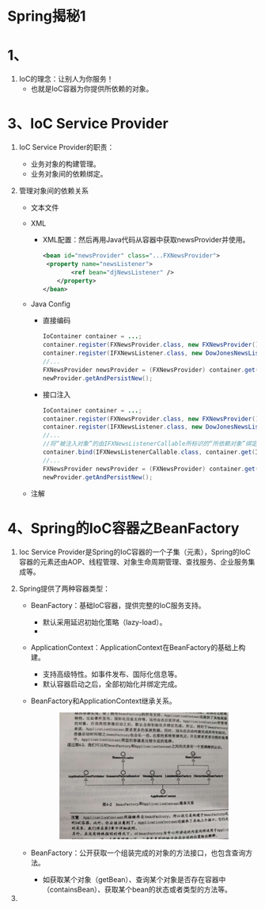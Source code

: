 # Spring揭秘1

# 1、

1. IoC的理念：让别人为你服务！
   - 也就是IoC容器为你提供所依赖的对象。

# 3、IoC Service Provider

1. IoC Service Provider的职责：

   - 业务对象的构建管理。
   - 业务对象间的依赖绑定。

2. 管理对象间的依赖关系

   - 文本文件

   - XML

     - XML配置：然后再用Java代码从容器中获取newsProvider并使用。

       ```xml
       <bean id="newsProvider" class="...FXNewsProvider">
       	<property name="newsListener">
               <ref bean="djNewsListener" />
           </property>
       </bean>
       ```

   - Java Config

     - 直接编码

       ```java
       IoContainer container = ...;
       container.register(FXNewsProvider.class, new FXNewsProvider());
       container.register(IFXNewsListener.class, new DowJonesNewsListener());
       //...
       FXNewsProvider newsProvider = (FXNewsProvider) container.get(FXNewsProvider.class);
       newProvider.getAndPersistNew();
       ```

     - 接口注入

       ```java
       IoContainer container = ...;
       container.register(FXNewsProvider.class, new FXNewsProvider());
       container.register(IFXNewsListener.class, new DowJonesNewsListener());
       //...
       //将“被注入对象”的由IFXNewsListenerCallable所标识的“所依赖对象”绑定位容器中注册过的IFXNewsListener类型实例对象
       container.bind(IFXNewsListenerCallable.class, container.get(IFXNewsListener.class));
       //...
       FXNewsProvider newsProvider = (FXNewsProvider) container.get(FXNewsProvider.class);
       newProvider.getAndPersistNew();
       ```

   - 注解

# 4、Spring的IoC容器之BeanFactory

1. Ioc Service Provider是Spring的IoC容器的一个子集（元素），Spring的IoC容器的元素还由AOP、线程管理、对象生命周期管理、查找服务、企业服务集成等。

2. Spring提供了两种容器类型：

   - BeanFactory：基础IoC容器，提供完整的IoC服务支持。

     - 默认采用延迟初始化策略（lazy-load）。
     - 

   - ApplicationContext：ApplicationContext在BeanFactory的基础上构建。

     - 支持高级特性。如事件发布、国际化信息等。
     - 默认容器启动之后，全部初始化并绑定完成。

   - BeanFactory和ApplicationContext继承关系。

     <div align="center">
     <img src="https://github.com/XiaoHuaShiFu/img/blob/master/BeanFactory%E5%92%8CApplicationContext%E7%BB%A7%E6%89%BF%E5%85%B3%E7%B3%BB.jpg?raw=true" width="75%" height="75%" style="transform: rotate(0deg);">
      </div>

   - BeanFactory：公开获取一个组装完成的对象的方法接口，也包含查询方法。

     - 如获取某个对象（getBean）、查询某个对象是否存在容器中（containsBean）、获取某个bean的状态或者类型的方法等。

3. 